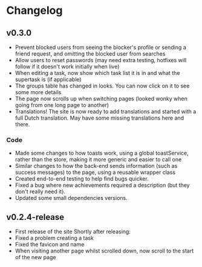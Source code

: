 # Changelog

## v0.3.0
- Prevent blocked users from seeing the blocker's profile or sending a friend request, and omitting the blocked user from searches
- Allow users to reset passwords (may need extra testing, hotfixes will follow if it doesn't work initially when live)
- When editing a task, now show which task list it is in and what the supertask is (if applicable)
- The groups table has changed in looks. You can now click on it to see some more details
- The page now scrolls up when switching pages (looked wonky when going from one long page to another)
- Translations! The site is now ready to add translations and started with a full Dutch translation. May have some missing translations here and there.

### Code
- Made some changes to how toasts work, using a global toastService, rather than the store, making it more generic and easier to call one
- Similar changes to how the back-end sends information (such as success messages) to the page, using a reusable wrapper class
- Created end-to-end testing to help find bugs quicker.
- Fixed a bug where new achievements required a description (but they don't really need it).
- Updated some small dependencies versions.

## v0.2.4-release
- First release of the site
Shortly after releasing:
- Fixed a problem creating a task
- Fixed the favicon and name
- When visiting another page whilst scrolled down, now scroll to the start of the new page